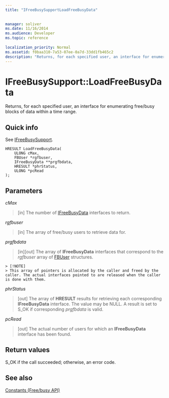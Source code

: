 ```yaml
---
title: "IFreeBusySupportLoadFreeBusyData"
 
 
manager: soliver
ms.date: 11/16/2014
ms.audience: Developer
ms.topic: reference
 
localization_priority: Normal
ms.assetid: f0baa310-7a53-07ee-0a7d-33dd1fb465c2
description: "Returns, for each specified user, an interface for enumerating free/busy blocks of data within a time range."
---
```


# IFreeBusySupport::LoadFreeBusyData

Returns, for each specified user, an interface for enumerating free/busy blocks of data within a time range. 
  
## Quick info

See [IFreeBusySupport](ifreebusysupport.md).
  
```
HRESULT LoadFreeBusyData( 
    ULONG cMax,  
    FBUser *rgfbuser, 
    IFreeBusyData **prgfbdata,  
    HRESULT *phrStatus, 
    ULONG *pcRead 
);
```

## Parameters

 _cMax_
  
> [in] The number of [IFreeBusyData](ifreebusydata.md) interfaces to return. 
    
 _rgfbuser_
  
> [in] The array of free/busy users to retrieve data for.
    
 _prgfbdata_
  
> [in][out] The array of **IFreeBusyData** interfaces that correspond to the  _rgfbuser_ array of [FBUser](fbuser.md) structures. 
    
    > [!NOTE]
    > This array of pointers is allocated by the caller and freed by the caller. The actual interfaces pointed to are released when the caller is done with them. 
  
 _phrStatus_
  
> [out] The array of **HRESULT** results for retrieving each corresponding **IFreeBusyData** interface. The value may be NULL. A result is set to S_OK if corresponding  _prgfbdata_ is valid. 
    
 _pcRead_
  
>  [out] The actual number of users for which an **IFreeBusyData** interface has been found. 
    
## Return values

S_OK if the call succeeded; otherwise, an error code.
  
## See also



[Constants (Free/busy API)](constants-free-busy-api.md)

